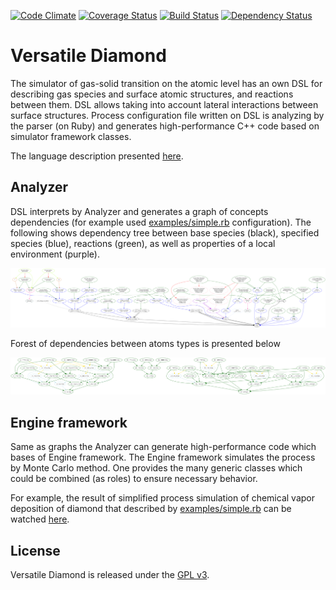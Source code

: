 [![Code Climate](https://codeclimate.com/github/newmen/versatile-diamond.png)](https://codeclimate.com/github/newmen/versatile-diamond)
[![Coverage Status](https://coveralls.io/repos/newmen/versatile-diamond/badge.svg?branch=master&service=github)](https://coveralls.io/github/newmen/versatile-diamond?branch=master)
[![Build Status](https://secure.travis-ci.org/newmen/versatile-diamond.png)](http://travis-ci.org/newmen/versatile-diamond)
[![Dependency Status](https://gemnasium.com/newmen/versatile-diamond.svg)](https://gemnasium.com/newmen/versatile-diamond)

# Versatile Diamond

The simulator of gas-solid transition on the atomic level has an own DSL for describing gas species and surface atomic structures, and reactions between them. DSL allows taking into account lateral interactions between surface structures. Process configuration file written on DSL is analyzing by the parser (on Ruby) and generates high-performance C++ code based on simulator framework classes.

The language description presented [here](https://gist.github.com/newmen/5cb453464b6e4df4082b).

## Analyzer

DSL interprets by Analyzer and generates a graph of concepts dependencies (for example used [examples/simple.rb](examples/simple.rb) configuration). The following shows dependency tree between base species (black), specified species (blue), reactions (green), as well as properties of a local environment (purple).

![Classes Trees](docs/total-tree.png?raw=true)

Forest of dependencies between atoms types is presented below

![Classes Trees](docs/composition.png?raw=true)

## Engine framework

Same as graphs the Analyzer can generate high-performance code which bases of Engine framework. The Engine framework simulates the process by Monte Carlo method. One provides the many generic classes which could be combined (as roles) to ensure necessary behavior.

For example, the result of simplified process simulation of chemical vapor deposition of diamond that described by [examples/simple.rb](examples/simple.rb) can be watched [here](http://www.youtube.com/watch?v=4NS3sxvo16M&list=UU3O9qDlocs5RXU8Idaoi0iA).

## License

Versatile Diamond is released under the [GPL v3](http://www.gnu.org/licenses/gpl.html).
